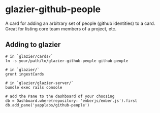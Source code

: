 glazier-github-people
======================

A card for adding an arbitrary set of people (github identities) to
a card. Great for listing core team members of a project, etc.


## Adding to glazier

    # in `glazier/cards/`
    ln -s your/path/to/glazier-github-people github-people

    # in `glazier/`
    grunt ingestCards

    # in `glazier/glazier-server/`
    bundle exec rails console

    # add the Pane to the dashboard of your choosing
    db = Dashboard.where(repository: 'emberjs/ember.js').first
    db.add_pane('yapplabs/github-people')
